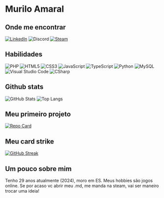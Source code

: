 # Murilo Amaral

## Onde me encontrar

[![LinkedIn](https://img.shields.io/badge/LinkedIn-000?style=for-the-badge&logo=linkedin&logoColor=0E76A8)](https://www.linkedin.com/in/muriloamaciel/)
![Discord](https://img.shields.io/badge/Muamm4%233679-000?style=for-the-badge&logo=discord)
[![Steam](https://img.shields.io/badge/steam-%23000000.svg?style=for-the-badge&logo=steam&logoColor=white)](https://steamcommunity.com/id/muammalive/)

## Habilidades

![PHP](https://img.shields.io/badge/PHP-128?style=for-the-badge&logo=php)
![HTML5](https://img.shields.io/badge/HTML5-632?style=for-the-badge&logo=html5)
![CSS3](https://img.shields.io/badge/CSS3-111?style=for-the-badge&logo=css3&logoColor=264CE4)
![JavaScript](https://img.shields.io/badge/JavaScript-963?style=for-the-badge&logo=javascript)
![TypeScript](https://img.shields.io/badge/TypeScript-123?style=for-the-badge&logo=typescript)
![Python](https://img.shields.io/badge/python-030?style=for-the-badge&logo=python&logoColor=white)
![MySQL](https://img.shields.io/badge/MySQL-123?style=for-the-badge&logo=mysql&logoColor=white)
![Visual Studio Code](https://img.shields.io/badge/Visual%20Studio%20Code-0078d7.svg?style=for-the-badge&logo=visual-studio-code&logoColor=white)
![CSharp](https://img.shields.io/badge/c%23-%2300599C?style=for-the-badge&logo=cSharp&logoColor=white)

## Github stats

![GitHub Stats](https://github-readme-stats.vercel.app/api?username=muamm4&theme=transparent&bg_color=111&border_color=197622&show_icons=true&icon_color=30A3DC&title_color=197622&text_color=FFF) ![Top Langs](https://github-readme-stats-git-masterrstaa-rickstaa.vercel.app/api/top-langs/?username=muamm4&bg_color=111&border_color=197622&title_color=197622&text_color=FFF)

## Meu primeiro projeto

[![Repo Card](https://github-readme-stats.vercel.app/api/pin/?username=muamm4&repo=PokedexJS&bg_color=111&border_color=197622&show_icons=true&icon_color=197622&title_color=197622&text_color=FFF)](https://github.com/Muamm4/PokedexJS)

## Meu card strike

[![GitHub Streak](https://streak-stats.demolab.com/?user=muamm4&theme=dark&background=000&border=197622&dates=FFF)](https://git.io/streak-stats)

## Um pouco sobre mim

Tenho 29 anos atualmente (2024), moro em ES. Meus hobbies são jogos online. Se por acaso vc abrir meu .md, me manda na steam, vai ser maneiro trocar uma ideia!
